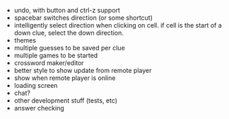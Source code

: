 - undo, with button and ctrl-z support
- spacebar switches direction (or some shortcut)
- intelligently select direction when clicking on cell. if cell is the start of a down clue, select the down direction.
- themes
- multiple guesses to be saved per clue
- multiple games to be started
- crossword maker/editor
- better style to show update from remote player
- show when remote player is online
- loading screen
- chat?
- other development stuff (tests, etc)
- answer checking
